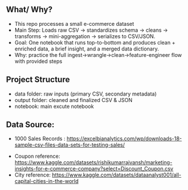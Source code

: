 ## What/ Why?
* This repo processes a small e-commerce dataset
* Main Step: Loads raw CSV → standardizes schema → cleans → transforms → mini-aggregation → serializes to CSV/JSON.
* Goal: One notebook that runs top-to-bottom and produces clean + enriched data, a brief insight, and a merged data dictionary.
* Why: practice the full ingest→wrangle→clean→feature-engineer flow with provided steps


## Project Structure
* data folder: raw inputs (primary CSV, secondary metadata)
* output folder: cleaned and finalized CSV & JSON
* notebook: main excute notebook


## Data Source:
* 1000 Sales Records : https://excelbianalytics.com/wp/downloads-18-sample-csv-files-data-sets-for-testing-sales/
- Coupon reference: https://www.kaggle.com/datasets/rishikumarrajvansh/marketing-insights-for-e-commerce-company?select=Discount_Coupon.csv
- City reference: https://www.kaggle.com/datasets/dataanalyst001/all-capital-cities-in-the-world
